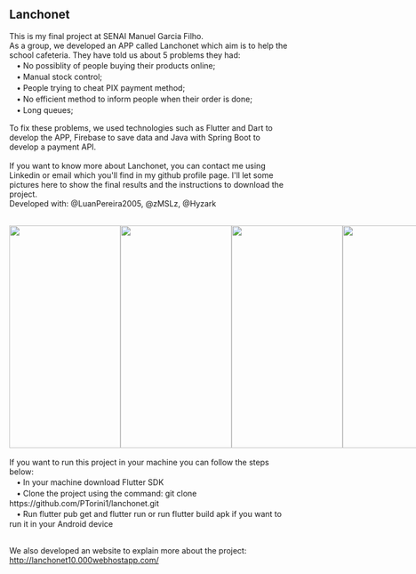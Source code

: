 ## Lanchonet
This is my final project at SENAI Manuel Garcia Filho. <br>
As a group, we developed an APP called Lanchonet which aim is to help the school cafeteria.
They have told us about 5 problems they had: <br>
 ㅤ• No possiblity of people buying their products online; <br>
 ㅤ• Manual stock control; <br>
 ㅤ• People trying to cheat PIX payment method; <br>
 ㅤ• No efficient method to inform people when their order is done; <br>
 ㅤ• Long queues;
 
 To fix these problems, we used technologies such as Flutter and Dart to develop the APP, Firebase to save data and Java with Spring Boot to develop a payment API.<br><br>
If you want to know more about Lanchonet, you can contact me using Linkedin or email which you'll find in my github profile page. I'll let some pictures here to show the final results and the instructions to download the project. <br>
Developed with: @LuanPereira2005, @zMSLz, @Hyzark<br><br>

<div style="display:inline-flex">
  <img src="https://media.discordapp.net/attachments/1024051503339683994/1118939770253484172/09744b9a-72df-47f0-b586-b94b25ae8399.png?ex=67da479e&is=67d8f61e&hm=8d9ee69955626a8e6f873b2c2c4d6d29349ecad6ed8eec946bc2e0f3feb7ea21&=&format=webp&quality=lossless" height="400" width="200"> 
  <img src="https://media.discordapp.net/attachments/1024051503339683994/1118939799538110474/ca1c58b7-394e-45a1-81de-a5ca80ed1039.png?ex=67da47a5&is=67d8f625&hm=e641735dd3a6ebb3d609eff42c4b127f3c94c5129dd67b80b0c64ffc4c3e9f5c&=&format=webp&quality=lossless" height="400" width="200"> 
  <img src="https://media.discordapp.net/attachments/1024051503339683994/1118939861269880843/7718f7b7-4630-4692-91b4-09ba62717f82.png?ex=67da47b3&is=67d8f633&hm=a456d27f947c1f4a4e52f46d27277f7b923c762e7081cb2e0030da0f59f703c2&=&format=webp&quality=lossless" height="400" width="200"> 
  <img src="https://media.discordapp.net/attachments/1024051503339683994/1118939891972190248/92e57eb4-a453-4efb-8b8a-263f96c32f56.png?ex=67da47bb&is=67d8f63b&hm=2cf3e9917780dd871e0bf05f44fb14f6c4b0823b9a83f01a9c05b0d6d98f4003&=&format=webp&quality=lossless" height="400" width="200">
  <img src="https://media.discordapp.net/attachments/1024051503339683994/1118939941230092378/01e17e5c-75c7-46df-a705-08e11459ebb9.png?ex=67da47c6&is=67d8f646&hm=3a4178ce3e7f9cfdd7cb3c067dfe3930799fb99873eb66626eec04f63b284ba3&=&format=webp&quality=lossless" height="400" width="200">
  <img src="https://media.discordapp.net/attachments/1024051503339683994/1118941279515054100/91a936d8-1174-4b5d-891c-959b22435393.png?ex=67da4905&is=67d8f785&hm=1c04741353f950d67cbdb547be4d343c8752d65f733af423c50f88a5e2c7068f&=&format=webp&quality=lossless" height="400" width="200">
  <img src="https://media.discordapp.net/attachments/1024051503339683994/1118942220951761007/ba153b43-3ae1-45ff-aa3e-1504f79817e3.png?ex=67da49e6&is=67d8f866&hm=ae52ca13e7894a6063b0064d253e163745e5eb901ad2a586d383d366941a702a&=&format=webp&quality=lossless" height="400" width="200"> 
  <img src="https://media.discordapp.net/attachments/1024051503339683994/1118942842254008421/61dd7833-5246-4aaa-96c1-dd5c36d90e99.png?ex=67da4a7a&is=67d8f8fa&hm=1f32d07aede4559609bf74052324b569f97d673d4416b4999cadaf3c2026025e&=&format=webp&quality=lossless" height="400" width="200">
  <img src="https://media.discordapp.net/attachments/1024051503339683994/1118943399005913190/bc080a82-0540-4290-8709-2b00ef53b1c3.png?ex=67da4aff&is=67d8f97f&hm=6722b6c4b18100ad3a7e8143cb462e136b96ecc75e940f92e35d76c7e7509414&=&format=webp&quality=lossless" height="400" width="200"> 
  <img src="https://media.discordapp.net/attachments/1024051503339683994/1118943751419723867/ccac5593-dc09-4c69-b2a1-40008df934b5.png?ex=67da4b53&is=67d8f9d3&hm=cffa63015cb9291ba29798af353812b2eb99c78cf8a7daf44b3384b3248769f2&=&format=webp&quality=lossless" height="400" width="200"> 
  <img src="https://media.discordapp.net/attachments/1024051503339683994/1118944882178932807/9a2557cb-76bc-4231-984c-d79e575840fc.png?ex=67da4c60&is=67d8fae0&hm=56907b77d8ddd25b6817b75cb5092ad408ba317274e55545e742dc7d92b21948&=&format=webp&quality=lossless" height="400" width="200"> 
  <img src="https://media.discordapp.net/attachments/1024051503339683994/1118944392481341551/9f392c2c-95b3-44a8-a139-cca9d0d000fb.png?ex=67da4bec&is=67d8fa6c&hm=a2365757493839325551c6e190306895931d40c0499fb6bcef2b1535c155c530&=&format=webp&quality=lossless" height="400" width="200"> 
</div>
<br><br>
If you want to run this project in your machine you can follow the steps below:<br>
ㅤ• In your machine download Flutter SDK <br>
ㅤ• Clone the project using the command: git clone https://github.com/PTorini1/lanchonet.git <br>
ㅤ• Run flutter pub get and flutter run or run flutter build apk if you want to run it in your Android device<br><br>

We also developed an website to explain more about the project: <a href="http://lanchonet10.000webhostapp.com/" target="_blank">http://lanchonet10.000webhostapp.com/</a>



 
 
